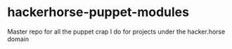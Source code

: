 # hackerhorse-puppet-modules
Master repo for all the puppet crap I do  for projects under the hacker.horse domain
